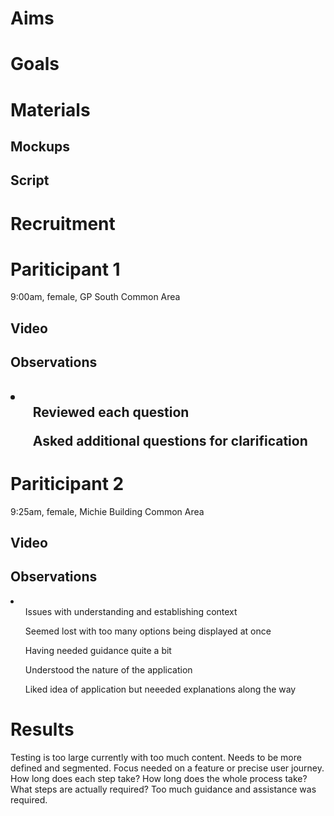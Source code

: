 <h1>Aims</h1>

<h1>Goals</h1>


<h1>Materials</h1>
<h2>Mockups</h2>

<h2>Script</h2>

<h1>Recruitment</h1>

<h1>Pariticipant 1</h1>
9:00am, female, GP South Common Area
<h2>Video</h2>

<h2>Observations<h2>
<li>
<ul>Reviewed each question</ul>
<ul>Asked additional questions for clarification</ul>
</li>


<h1>Pariticipant 2</h1>
9:25am, female, Michie Building Common Area
<h2>Video</h2>

<h2>Observations</h2>
<li>
<ul>Issues with understanding and establishing context</ul>
<ul>Seemed lost with too many options being displayed at once</ul>
<ul>Having needed guidance quite a bit</ul>
<ul>Understood the nature of the application</ul>
<ul>Liked idea of application but neeeded explanations along the way</ul>
</li>

<h1>Results</h1>
Testing is too large currently with too much content.
Needs to be more defined and segmented.
Focus needed on a feature or precise user journey.
How long does each step take?
How long does the whole process take?
What steps are actually required?
Too much guidance and assistance was required.
